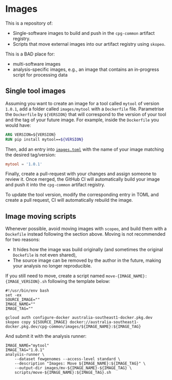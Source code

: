 # Images

This is a repository of:

- Single-software images to build and push in the `cpg-common` artifact registry.
- Scripts that move external images into our artifact registry using `skopeo`.

This is a BAD place for:

- multi-software images
- analysis-specific images, e.g., an image that contains an in-progress script for processing data

## Single tool images

Assuming you want to create an image for a tool called `mytool` of version `1.0.1`, add a folder called `images/mytool` with a `Dockerfile` file. Parametrise the `Dockerfile` by `${VERSION}` that will correspond to the version of your tool and the tag of your future image. For example, inside the `Dockerfile` you would have:

```Dockerfile
ARG VERSION=${VERSION}
RUN pip install mytool==${VERSION}
```

Then, add an entry into [`images.toml`](images.toml) with the name of your image matching the desired tag/version:

```toml
mytool = '1.0.1'
```

Finally, create a pull-request with your changes and assign someone to review it. Once merged, the GitHub CI will automatically build your image and push it into the `cpg-common` artifact registry.

To update the tool version, modify the corresponding entry in TOML and create a pull request, CI will automatically rebuild the image.

## Image moving scripts

Whenever possible, avoid moving images with `scopeo`, and build them with a `Dockefile` instead following the section above. Moving is not recommended for two reasons:

- It hides how the image was build originally (and sometimes the original `Dockefile` is not even shared),
- The source image can be removed by the author in the future, making your analysis no longer reproducible. 

If you still need to move, create a script named `move-{IMAGE_NAME}:{IMAGE_VERSION}.sh` following the template below:

```shell
#!/usr/bin/env bash
set -ex
SOURCE_IMAGE=""
IMAGE_NAME=""
IMAGE_TAG=""

gcloud auth configure-docker australia-southeast1-docker.pkg.dev
skopeo copy ${SOURCE_IMAGE} docker://australia-southeast1-docker.pkg.dev/cpg-common/images/${IMAGE_NAME}:${IMAGE_TAG}
```

And submit it with the analysis runner:

```shell
IMAGE_NAME="mytool"
IMAGE_TAG="1.0.1"
analysis-runner \
    --dataset fewgenomes --access-level standard \
    --description "Images: Move ${IMAGE_NAME}:${IMAGE_TAG}" \
    --output-dir images/mv-${IMAGE_NAME}-${IMAGE_TAG} \
    scripts/move-${IMAGE_NAME}:${IMAGE_TAG}.sh
```
